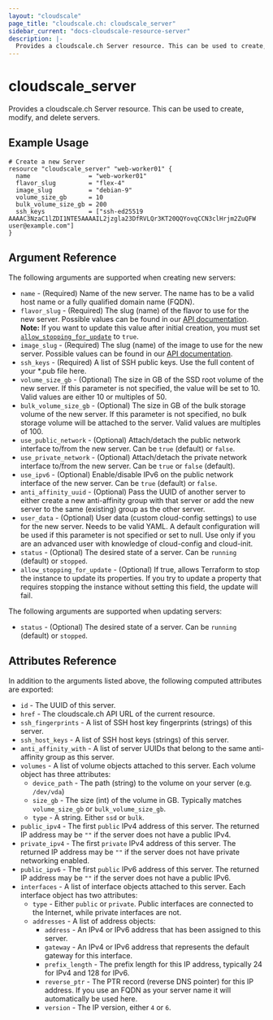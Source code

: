 ```yaml
---
layout: "cloudscale"
page_title: "cloudscale.ch: cloudscale_server"
sidebar_current: "docs-cloudscale-resource-server"
description: |-
  Provides a cloudscale.ch Server resource. This can be used to create, modify, and delete servers.
---
```


# cloudscale\_server

Provides a cloudscale.ch Server resource. This can be used to create, modify, and delete servers. 

## Example Usage

```hcl
# Create a new Server
resource "cloudscale_server" "web-worker01" {
  name                = "web-worker01"
  flavor_slug         = "flex-4"
  image_slug          = "debian-9"
  volume_size_gb      = 10
  bulk_volume_size_gb = 200
  ssh_keys            = ["ssh-ed25519 AAAAC3NzaC1lZDI1NTE5AAAAIL2jzgla23DfRVLQr3KT20QQYovqCCN3clHrjm2ZuQFW user@example.com"]
}
```

## Argument Reference

The following arguments are supported when creating new servers:

* `name` - (Required) Name of the new server. The name has to be a valid host name or a fully qualified domain name (FQDN).
* `flavor_slug` - (Required) The slug (name) of the flavor to use for the new server. Possible values can be found in our [API documentation](https://www.cloudscale.ch/en/api/v1#flavors).
    **Note:** If you want to update this value after initial creation, you must set [`allow_stopping_for_update`](#allow_stopping_for_update) to `true`.
* `image_slug` - (Required) The slug (name) of the image to use for the new server. Possible values can be found in our [API documentation](https://www.cloudscale.ch/en/api/v1#images).
* `ssh_keys` - (Required) A list of SSH public keys. Use the full content of your \*.pub file here.
* `volume_size_gb` - (Optional) The size in GB of the SSD root volume of the new server. If this parameter is not specified, the value will be set to 10. Valid values are either 10 or multiples of 50.
* `bulk_volume_size_gb` - (Optional) The size in GB of the bulk storage volume of the new server. If this parameter is not specified, no bulk storage volume will be attached to the server. Valid values are multiples of 100.
* `use_public_network` - (Optional) Attach/detach the public network interface to/from the new server. Can be `true` (default) or `false`.
* `use_private_network` - (Optional) Attach/detach the private network interface to/from the new server. Can be `true` or `false` (default).
* `use_ipv6` - (Optional) Enable/disable IPv6 on the public network interface of the new server. Can be `true` (default) or `false`.
* `anti_affinity_uuid` - (Optional) Pass the UUID of another server to either create a new anti-affinity group with that server or add the new server to the same (existing) group as the other server.
* `user_data` - (Optional) User data (custom cloud-config settings) to use for the new server. Needs to be valid YAML. A default configuration will be used if this parameter is not specified or set to null. Use only if you are an advanced user with knowledge of cloud-config and cloud-init.
* `status` - (Optional) The desired state of a server. Can be `running` (default) or `stopped`.
* `allow_stopping_for_update` - (Optional) If true, allows Terraform to stop the instance to update its properties. If you try to update a property that requires stopping the instance without setting this field, the update will fail.

The following arguments are supported when updating servers:

* `status` - (Optional) The desired state of a server. Can be `running` (default) or `stopped`.

## Attributes Reference

In addition to the arguments listed above, the following computed attributes are exported:

* `id` - The UUID of this server.
* `href` - The cloudscale.ch API URL of the current resource.
* `ssh_fingerprints` - A list of SSH host key fingerprints (strings) of this server.
* `ssh_host_keys` - A list of SSH host keys (strings) of this server.
* `anti_affinity_with` - A list of server UUIDs that belong to the same anti-affinity group as this server.
* `volumes` - A list of volume objects attached to this server. Each volume object has three attributes:
    * `device_path` - The path (string) to the volume on your server (e.g. `/dev/vda`)
    * `size_gb` - The size (int) of the volume in GB. Typically matches `volume_size_gb` or `bulk_volume_size_gb`.
    * `type` - A string. Either `ssd` or `bulk`.
* `public_ipv4` - The first `public` IPv4 address of this server. The returned IP address may be `""` if the server does not have a public IPv4.
* `private_ipv4` - The first `private` IPv4 address of this server. The returned IP address may be `""` if the server does not have private networking enabled.
* `public_ipv6` - The first `public` IPv6 address of this server. The returned IP address may be `""` if the server does not have a public IPv6.
* `interfaces` - A list of interface objects attached to this server. Each interface object has two attributes:
    * `type` - Either `public` or `private`. Public interfaces are connected to the Internet, while private interfaces are not.
    * `addresses` - A list of address objects:
        * `address` - An IPv4 or IPv6 address that has been assigned to this server.
        * `gateway` - An IPv4 or IPv6 address that represents the default gateway for this interface.
        * `prefix_length` - The prefix length for this IP address, typically 24 for IPv4 and 128 for IPv6.
        * `reverse_ptr` - The PTR record (reverse DNS pointer) for this IP address. If you use an FQDN as your server name it will automatically be used here.
        * `version` - The IP version, either `4` or `6`.
